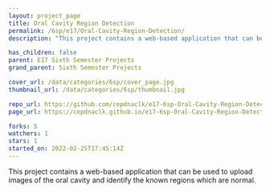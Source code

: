 ```yaml
---
layout: project_page
title: Oral Cavity Region Detection
permalink: /6sp/e17/Oral-Cavity-Region-Detection/
description: "This project contains a web-based application that can be used to upload images of the oral cavity and identify the known regions which are normal. "

has_children: false
parent: E17 Sixth Semester Projects
grand_parent: Sixth Semester Projects

cover_url: /data/categories/6sp/cover_page.jpg
thumbnail_url: /data/categories/6sp/thumbnail.jpg

repo_url: https://github.com/cepdnaclk/e17-6sp-Oral-Cavity-Region-Detection
page_url: https://cepdnaclk.github.io/e17-6sp-Oral-Cavity-Region-Detection

forks: 5
watchers: 1
stars: 1
started_on: 2022-02-25T17:45:14Z
---
```

This project contains a web-based application that can be used to upload images of the oral cavity and identify the known regions which are normal. 


